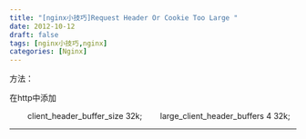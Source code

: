 ```yaml
---
title: "[nginx小技巧]Request Header Or Cookie Too Large "
date: 2012-10-12
draft: false
tags: [nginx小技巧,nginx]
categories: [Nginx]
---
```


方法：

在http中添加

        client_header_buffer_size 32k;        large_client_header_buffers 4 32k;


 
- - -
 